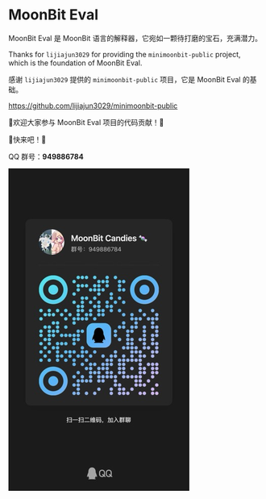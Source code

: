 # MoonBit Eval

MoonBit Eval 是 MoonBit 语言的解释器，它宛如一颗待打磨的宝石，充满潜力。

Thanks for `lijiajun3029` for providing the `minimoonbit-public` project, which is the foundation of MoonBit Eval.


感谢 `lijiajun3029` 提供的 `minimoonbit-public` 项目，它是 MoonBit Eval 的基础。

https://github.com/lijiajun3029/minimoonbit-public


🎉欢迎大家参与 MoonBit Eval 项目的代码贡献！🎉


🙌快来吧！🙌

QQ 群号：**949886784**

![QQ群](qrcode.jpg)